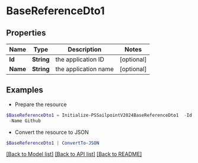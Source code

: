 # BaseReferenceDto1
## Properties

Name | Type | Description | Notes
------------ | ------------- | ------------- | -------------
**Id** | **String** | the application ID | [optional] 
**Name** | **String** | the application name | [optional] 

## Examples

- Prepare the resource
```powershell
$BaseReferenceDto1 = Initialize-PSSailpointV2024BaseReferenceDto1  -Id ff8081814d977c21014da056804a0af3 `
 -Name Github
```

- Convert the resource to JSON
```powershell
$BaseReferenceDto1 | ConvertTo-JSON
```

[[Back to Model list]](../README.md#documentation-for-models) [[Back to API list]](../README.md#documentation-for-api-endpoints) [[Back to README]](../README.md)

